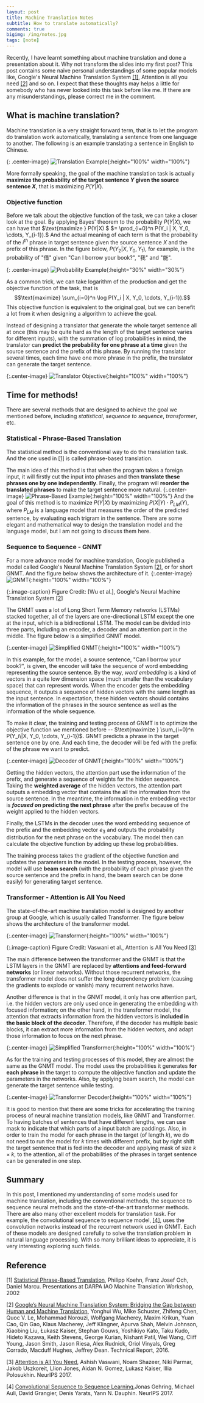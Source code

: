 ```yaml
---
layout: post
title: Machine Translation Notes
subtitle: How to translate automatically?
comments: true
bigimg: /img/notes.jpg
tags: [note]
---
```


Recently, I have learnt something about machine translation and done a presentation about it. Why not transform the slides into my first post? This post contains some naive personal understandings of some popular models like, Google's Neural Machine Translation System [[1]](#Reference), Attention is all you need [[2]](#Reference) and so on. I expect that these thoughts may helps a little for somebody who has never looked into this task before like me. If there are any misunderstandings, please correct me in the comment.

## What is machine translation?
Machine translation is a very straight forward term, that is to let the program do translation work automatically, translating a sentence from one language to another. The following is an example translating a sentence in English to Chinese.

{: .center-image}
![Translation Example](machine_translation/example.png){:height="100%" width="100%"}

More formally speaking, the goal of the machine translation task is actually **maximize the probability of the target sentence $Y$ given the source sentence $X$**, that is maximizing $P(Y|X)$. 
### Objective function
Before we talk about the objective function of the task, we can take a closer look at the goal. By applying Bayes' theorem to the probability $P(Y|X)$, we can have that 
$\text{maximize } P(Y|X) $ $= \prod_{i=0}^n P(Y_i | X, Y_0, \cdots, Y_{i-1}).$ 
And the actual meaning of each term is that the probability of the $i^{th}$ phrase in target sentence given the source sentence $X$ and the prefix of this phrase. In the figure below, $P(Y_2 | X, Y_0, Y_1)$, for example, is the probability of "借" given "Can I borrow your book?", "我" and "能".

{: .center-image}
![Probability Example](machine_translation/p_example.png "Probability Example"){:height="30%" width="30%"}

As a common trick, we can take logarithm of the production and get the objective function of the task, that is 
$$\text{maximize} \sum_{i=0}^n \log P(Y_i | X, Y_0, \cdots, Y_{i-1}).$$
This objective function is equivalent to the original goal, but we can benefit a lot from it when designing a algorithm to achieve the goal.

Instead of designing a translator that generate the whole target sentence all at once (this may be quite hard as the length of the target sentence varies for different inputs), with the summation of log probabilities in mind, the translator can **predict the probability for one phrase at a time** given the source sentence and the prefix of this phrase. By running the translator several times, each time have one more phrase in the prefix, the translator can generate the target sentence.

{:.center-image}
![Translator Objective](machine_translation/translator_obj.png "Translator Objective"){:height="100%" width="100%"}

## Time for methods!
There are several methods that are designed to achieve the goal we mentioned before, including *statistical*, *sequence to sequence*, *transformer*, etc.
### Statistical - Phrase-Based Translation
The statistical method is the conventional way to do the translation task. And the one used in [[1]](#Reference) is called phrase-based translation.

The main idea of this method is that when the program takes a foreign input, it will firstly cut the input into phrases and then **translate these phrases one by one independently**. Finally, the program will **reorder the translated phrases** to make the target sentence more natural.
{:.center-image}
![Phrase-Based Example](machine_translation/phrase_based.png){:height="100%" width="100%"}
And the goal of this method is to $\text{maximize } P(Y|X)$ by maximizing $P(X|Y)\cdot P_{LM}(Y)$, where $P_{LM}$ is a language model that measures the order of the predicted sentence, by evaluating each trigram in the sentence. There are some elegant and mathematical way to design the translation model and the language model, but I am not going to discuss them here.

### Sequence to Sequence - GNMT
For a more advance model for machine translation, Google published a model called Google's Neural Machine Translation System [[2]](#Reference), or for short GNMT. And the figure below shows the architecture of it.
{:.center-image}
![GNMT](machine_translation/GNMT_model.png){:height="100%" width="100%"}

{:.image-caption}
Figure Credit: [Wu et al.], Google's Neural Machine Translation System [[2]](#Reference)

The GNMT uses a lot of Long Short Term Memory networks (LSTMs) stacked together, all of the layers are one-directional LSTM except the one at the input, which is a bidirectional LSTM. The model can be divided into three parts, including an encoder, a decoder and an attention part in the middle. The figure below is a simplified GNMT model.

{:.center-image}
![Simplified GNMT](machine_translation/gnmt_simple.png){:height="100%" width="100%"}

In this example, for the model, a source sentence, "Can I borrow your book?", is given, the encoder will take the sequence of word embedding representing the source sentence. By the way, *word embedding* is a kind of vectors in a quite low dimension  space (much smaller than the vocabulary space) that can represent words. When the encoder gets the embedding sequence, it outputs a sequence of hidden vectors with the same length as the input sentence. In expectation, these hidden vectors should contains the information of the phrases in the source sentence as well as the information of the whole sequence.

To make it clear, the training and testing process of GNMT is to optimize the objective function we mentioned before -- $\text{maximize } \sum_{i=0}^n P(Y_i\|X, Y_0, \cdots, Y_{i-1})$. GNMT predicts a phrase in the target sentence one by one. And each time, the decoder will be fed with the prefix of the phrase we want to predict. 

{:.center-image}
![Decoder of GNMT](machine_translation/gnmt_decoder.png){:height="100%" width="100%"}

Getting the hidden vectors, the attention part use the information of the prefix, and generate a sequence of weights for the hidden sequence. Taking the **weighted average** of the hidden vectors, the attention part outputs a embedding vector that contains the all the information from the source sentence. In the meantime, the information in the embedding vector is ***focused on* predicting the next phrase** after the prefix because of the weight applied to the hidden vectors.

Finally, the LSTMs in the decoder uses the word embedding sequence of the prefix and the embedding vector $e_3$ and outputs the probability distribution for the next phrase on the vocabulary. The model then can calculate the objective function by adding up these log probabilities. 

The training process takes the gradient of the objective function and updates the parameters in the model. In the testing process, however, the model will use **beam search** (with the probability of each phrase given the source sentence and the prefix in hand, the beam search can be done easily) for generating target sentence. 

### Transformer - Attention is All You Need
The state-of-the-art machine translation model is designed by another group at Google, which is usually called Transformer. The figure below shows the architecture of the transformer model.

{:.center-image}
![Transformer](machine_translation/transformer.png){:height="100%" width="100%"}

{:.image-caption}
Figure Credit: Vaswani et al., Attention is All You Need [[3]](#Reference)

The main difference between the transformer and the GNMT is that the LSTM layers in the GNMT are replaced by **attentions and feed-forward networks** (or linear networks). Without those recurrent networks, the transformer model does not suffer the long dependency problem (causing the gradients to explode or vanish) many recurrent networks have.

Another difference is that in the GNMT model, it only has one attention part, i.e. the hidden vectors are only used once in generating the embedding with focused information; on the other hand, in the transformer model, the attention that extracts information from the hidden vectors is **included in the basic block of the decoder**. Therefore, if the decoder has multiple basic blocks, it can extract more information from the hidden vectors, and adapt those information to focus on the next phrase.

{:.center-image}
![Simplified Transformer](machine_translation/transformer_simple.png){:height="100%" width="100%"}

As for the training and testing processes of this model, they are almost the same as the GNMT model. The model uses the probabilities it generates **for each phrase** in the target to compute the objective function and update the parameters in the networks. Also, by applying beam search, the model can generate the target sentence while testing.

{:.center-image}
![Transformer Decoder](machine_translation/transformer_decoder.png){:height="100%" width="100%"}

It is good to mention that there are some tricks for accelerating the training process of neural machine translation models, like GNMT and Transformer. To having batches of sentences that have different lengths, we can use mask to indicate that which parts of a input batch are paddings. Also, in order to train the model for each phrase in the target (of length $k$), we do not need to run the model for $k$ times with different prefix, but by right shift the target sentence that is fed into the decoder and applying mask of size $k\times k$, to the attention, all of the probabilities of the phrases in target sentence can be generated in one step.

## Summary
In this post, I mentioned my understanding of some models used for machine translation, including the conventional methods, the sequence to sequence neural methods and the state-of-the-art transformer methods. There are also many other excellent models for translation task. For example, the convolutional sequence to sequence model, [[4]](#Reference), uses the convolution networks instead of the recurrent network used in GNMT. Each of these models are designed carefully to solve the translation problem in natural language processing. With so many brilliant ideas to appreciate, it is very interesting exploring such fields.


## Reference
[1] [Statistical Phrase-Based Translation](http://www.aclweb.org/anthology/N03-1017), Philipp Koehn, Franz Josef Och, Daniel Marcu. Presentations at DARPA IAO Machine Translation Workshop, 2002

[2] [Google’s Neural Machine Translation System: Bridging the Gap between Human and Machine Translation](https://arxiv.org/abs/1609.08144), Yonghui Wu, Mike Schuster, Zhifeng Chen, Quoc V. Le, Mohammad Norouzi, Wolfgang Macherey, Maxim Krikun, Yuan Cao, Qin Gao, Klaus Macherey, Jeff Klingner, Apurva Shah, Melvin Johnson, Xiaobing Liu, Łukasz Kaiser, Stephan Gouws, Yoshikiyo Kato, Taku Kudo, Hideto Kazawa, Keith Stevens, George Kurian, Nishant Patil, Wei Wang, Cliff Young, Jason Smith, Jason Riesa, Alex Rudnick, Oriol Vinyals, Greg Corrado, Macduff Hughes, Jeffrey Dean. Technical Report, 2016.

[3] [Attention is All You Need](https://arxiv.org/abs/1706.03762), Ashish Vaswani, Noam Shazeer, Niki Parmar, Jakob Uszkoreit, Llion Jones, Aidan N. Gomez, Lukasz Kaiser, Illia Polosukhin. NeurIPS 2017.

[4] [Convolutional Sequence to Sequence Learning](https://arxiv.org/abs/1705.03122),Jonas Gehring, Michael Auli, David Grangier, Denis Yarats, Yann N. Dauphin. NeurIPS 2017.

